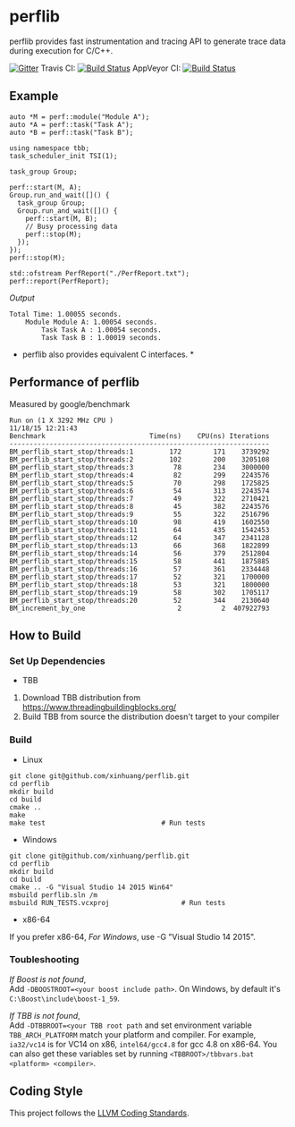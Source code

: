 # perflib

perflib provides fast instrumentation and tracing API to generate trace data during execution for C/C++.

[![Gitter](https://badges.gitter.im/Join%20Chat.svg)](https://gitter.im/xinhuang/perflib?utm_source=badge&utm_medium=badge&utm_campaign=pr-badge)
Travis CI: [![Build Status](https://travis-ci.org/xinhuang/perflib.svg)](https://travis-ci.org/xinhuang/perflib)
AppVeyor CI: [![Build Status](https://ci.appveyor.com/api/projects/status/qa62sqkufd5fey0y?svg=true)](https://ci.appveyor.com/project/xinhuang/perflib)

## Example

```
auto *M = perf::module("Module A");
auto *A = perf::task("Task A");
auto *B = perf::task("Task B");

using namespace tbb;
task_scheduler_init TSI(1);

task_group Group;

perf::start(M, A);
Group.run_and_wait([]() {
  task_group Group;
  Group.run_and_wait([]() {
    perf::start(M, B);
    // Busy processing data
    perf::stop(M);
  });
});
perf::stop(M);

std::ofstream PerfReport("./PerfReport.txt");
perf::report(PerfReport);
```

*Output*
```
Total Time: 1.00055 seconds.
	Module Module A: 1.00054 seconds.
		Task Task A : 1.00054 seconds.
		Task Task B : 1.00019 seconds.
```

* perflib also provides equivalent C interfaces. *

## Performance of perflib

Measured by google/benchmark  

```
Run on (1 X 3292 MHz CPU )
11/18/15 12:21:43
Benchmark                          Time(ns)    CPU(ns) Iterations
-----------------------------------------------------------------
BM_perflib_start_stop/threads:1         172        171    3739292
BM_perflib_start_stop/threads:2         102        200    3205108
BM_perflib_start_stop/threads:3          78        234    3000000
BM_perflib_start_stop/threads:4          82        299    2243576
BM_perflib_start_stop/threads:5          70        298    1725825
BM_perflib_start_stop/threads:6          54        313    2243574
BM_perflib_start_stop/threads:7          49        322    2710421
BM_perflib_start_stop/threads:8          45        382    2243576
BM_perflib_start_stop/threads:9          55        322    2516796
BM_perflib_start_stop/threads:10         98        419    1602550
BM_perflib_start_stop/threads:11         64        435    1542453
BM_perflib_start_stop/threads:12         64        347    2341128
BM_perflib_start_stop/threads:13         66        368    1822899
BM_perflib_start_stop/threads:14         56        379    2512804
BM_perflib_start_stop/threads:15         58        441    1875885
BM_perflib_start_stop/threads:16         57        361    2334448
BM_perflib_start_stop/threads:17         52        321    1700000
BM_perflib_start_stop/threads:18         53        321    1800000
BM_perflib_start_stop/threads:19         58        302    1705117
BM_perflib_start_stop/threads:20         52        344    2130640
BM_increment_by_one                       2          2  407922793
```

## How to Build

### Set Up Dependencies

* TBB  

1. Download TBB distribution from https://www.threadingbuildingblocks.org/  
2. Build TBB from source the distribution doesn't target to your compiler  

### Build

* Linux

```  
git clone git@github.com/xinhuang/perflib.git
cd perflib
mkdir build
cd build
cmake ..
make
make test                             # Run tests
```

* Windows

```
git clone git@github.com/xinhuang/perflib.git
cd perflib
mkdir build
cd build
cmake .. -G "Visual Studio 14 2015 Win64"
msbuild perflib.sln /m
msbuild RUN_TESTS.vcxproj                  # Run tests
```

* x86-64

If you prefer x86-64,
*For Windows*, use -G "Visual Studio 14 2015".


### Toubleshooting

*If Boost is not found*,  
Add `-DBOOSTROOT=<your boost include path>`. On Windows, by default it's `C:\Boost\include\boost-1_59`.  

*If TBB is not found*,  
Add `-DTBBROOT=<your TBB root path` and set environment variable `TBB_ARCH_PLATFORM`
match your platform and compiler. For example, `ia32/vc14` is for VC14 on x86, `intel64/gcc4.8` for gcc 4.8 on x86-64.
You can also get these variables set by running `<TBBROOT>/tbbvars.bat <platform> <compiler>`.

## Coding Style

This project follows the [LLVM Coding Standards](http://llvm.org/docs/CodingStandards.html).
